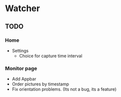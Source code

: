 # Watcher

## TODO
### Home
- Settings
  - Choice for capture time interval  

### Monitor page
- Add Appbar 
- Order pictures by timestamp
- Fix orientation problems. (Its not a bug, its a feature)